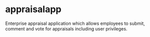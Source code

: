 # appraisalapp
Enterprise appraisal application which allows employees to submit, comment and vote for appraisals including user privileges.
